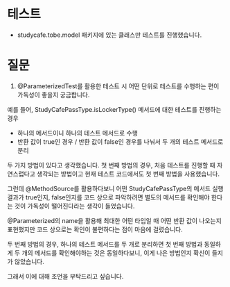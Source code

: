 # 테스트 

- studycafe.tobe.model 패키지에 있는 클래스만 테스트를 진행했습니다.

# 질문

1. @ParameterizedTest를 활용한 테스트 시 어떤 단위로 테스트를 수행하는 편이 가독성이 좋을지 궁금합니다.

예를 들어, StudyCafePassType.isLockerType() 메서드에 대한 테스트를 진행하는 경우 

- 하나의 메서드이니 하나의 테스트 메서드로 수행
- 반환 값이 true인 경우 / 반환 값이 false인 경우를 나눠서 두 개의 테스트 메서드로 분리

두 가지 방법이 있다고 생각했습니다.
첫 번째 방법의 경우, 처음 테스트를 진행할 때 자연스럽다고 생각되는 방법이고 현재 테스트 코드에서도 첫 번째 방법을 
사용했습니다.

그런데 @MethodSource를 활용하다보니 어떤 StudyCafePassType의 메서드 실행 결과가 true인지, false인지를 코드 상으로 
파악하려면 별도의 메서드를 확인해야 한다는 것이 가독성이 떨어진다라는 생각이 들었습니다.

@Parameterized의 name을 활용해 최대한 어떤 타입일 때 어떤 반환 값이 나오는지 표현했지만 코드 상으로는 확인이 
불편하다는 점이 마음에 걸렸습니다.


두 번째 방법의 경우, 하나의 테스트 메서드를 두 개로 분리하면 첫 번째 방법과 동일하게 두 개의 메서드를 확인해야하는 것은
동일하다보니, 이게 나은 방법인지 확신이 들지가 않았습니다.

그래서 이에 대해 조언을 부탁드리고 싶습니다.
